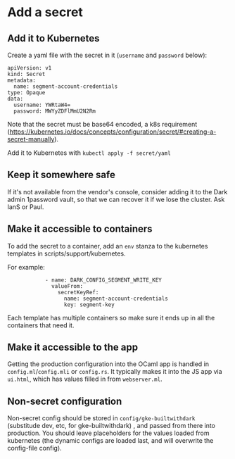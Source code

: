 # Add a secret

## Add it to Kubernetes

Create a yaml file with the secret in it (`username` and `password` below):

```
apiVersion: v1
kind: Secret
metadata:
  name: segment-account-credentials
type: Opaque
data:
  username: YWRtaW4=
  password: MWYyZDFlMmU2N2Rm
```

Note that the secret must be base64 encoded, a k8s requirement
(https://kubernetes.io/docs/concepts/configuration/secret/#creating-a-secret-manually).

Add it to Kubernetes with `kubectl apply -f secret/yaml`

## Keep it somewhere safe

If it's not available from the vendor's console, consider adding it to the Dark
admin 1password vault, so that we can recover it if we lose the cluster. Ask
IanS or Paul.

## Make it accessible to containers

To add the secret to a container, add an `env` stanza to the kubernetes
templates in scripts/support/kubernetes.

For example:

```
            - name: DARK_CONFIG_SEGMENT_WRITE_KEY
              valueFrom:
                secretKeyRef:
                  name: segment-account-credentials
                  key: segment-key
```

Each template has multiple containers so make sure it ends up in all
the containers that need it.

## Make it accessible to the app

Getting the production configuration into the OCaml app is handled in
`config.ml`/`config.mli` or `config.rs`. It typically makes it into the JS app
via `ui.html`, which has values filled in from `webserver.ml`.

## Non-secret configuration

Non-secret config should be stored in `config/gke-builtwithdark` (substitude
dev, etc, for gke-builtwithdark) , and passed from there into production. You
should leave placeholders for the values loaded from kubernetes (the dynamic
configs are loaded last, and will overwrite the config-file config).
